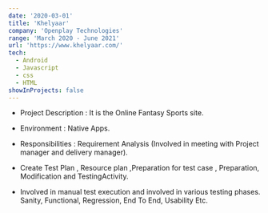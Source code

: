 ```yaml
---
date: '2020-03-01'
title: 'Khelyaar'
company: 'Openplay Technologies'
range: 'March 2020 - June 2021'
url: 'https://www.khelyaar.com/'
tech:
  - Android
  - Javascript
  - css
  - HTML
showInProjects: false
---
```


- Project Description : It is the Online Fantasy Sports site.

- Environment : Native Apps.

- Responsibilities : Requirement Analysis (Involved in meeting with Project manager and delivery manager).

- Create Test Plan , Resource plan ,Preparation for test case , Preparation, Modification and TestingActivity.

- Involved in manual test execution and involved in various testing phases. Sanity, Functional, Regression, End To End, Usability Etc.
